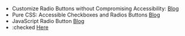 - Customize Radio Buttons without Compromising Accessibility: [Blog](https://blog.bitsrc.io/customise-radio-buttons-without-compromising-accessibility-b03061b5ba93)
- Pure CSS: Accessible Checkboxes and Radios Buttons [Blog](https://medium.com/claritydesignsystem/pure-css-accessible-checkboxes-and-radios-buttons-54063e759bb3)
- JavaScript Radio Button [Blog](https://www.javascripttutorial.net/javascript-dom/javascript-radio-button/)
- :checked [Here](https://developer.mozilla.org/en-US/docs/Web/CSS/:checked)
